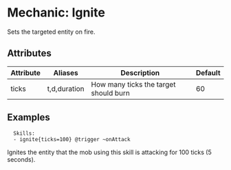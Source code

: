 Mechanic: Ignite
================

Sets the targeted entity on fire.

Attributes
----------

| Attribute | Aliases      | Description                           | Default |
|-----------|--------------|---------------------------------------|---------|
| ticks     | t,d,duration | How many ticks the target should burn | 60      |

  

Examples
--------

      Skills:
      - ignite{ticks=100} @trigger ~onAttack

Ignites the entity that the mob using this skill is attacking for 100
ticks (5 seconds).

